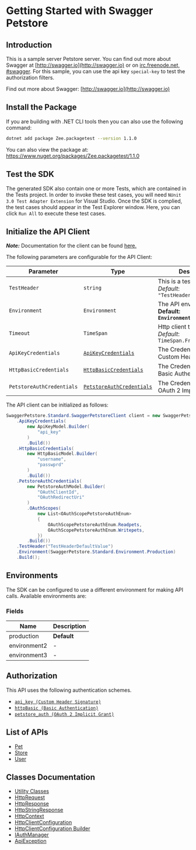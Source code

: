
# Getting Started with Swagger Petstore

## Introduction

This is a sample server Petstore server.  You can find out more about Swagger at [http://swagger.io](http://swagger.io) or on [irc.freenode.net, #swagger](http://swagger.io/irc/).  For this sample, you can use the api key `special-key` to test the authorization filters.

Find out more about Swagger: [http://swagger.io](http://swagger.io)

## Install the Package

If you are building with .NET CLI tools then you can also use the following command:

```bash
dotnet add package Zee.packagetest --version 1.1.0
```

You can also view the package at:
https://www.nuget.org/packages/Zee.packagetest/1.1.0

## Test the SDK

The generated SDK also contain one or more Tests, which are contained in the Tests project. In order to invoke these test cases, you will need `NUnit 3.0 Test Adapter Extension` for Visual Studio. Once the SDK is complied, the test cases should appear in the Test Explorer window. Here, you can click `Run All` to execute these test cases.

## Initialize the API Client

**_Note:_** Documentation for the client can be found [here.](https://www.github.com/ZahraN444/zeepackage-1-dotnet-sdk/tree/1.1.0/doc/client.md)

The following parameters are configurable for the API Client:

| Parameter | Type | Description |
|  --- | --- | --- |
| `TestHeader` | `string` | This is a test header<br>*Default*: `"TestHeaderDefaultValue"` |
| `Environment` | `Environment` | The API environment. <br> **Default: `Environment.Production`** |
| `Timeout` | `TimeSpan` | Http client timeout.<br>*Default*: `TimeSpan.FromSeconds(100)` |
| `ApiKeyCredentials` | [`ApiKeyCredentials`](https://www.github.com/ZahraN444/zeepackage-1-dotnet-sdk/tree/1.1.0/doc/$a/https://www.github.com/ZahraN444/zeepackage-1-dotnet-sdk/tree/1.1.0/custom-header-signature.md) | The Credentials Setter for Custom Header Signature |
| `HttpBasicCredentials` | [`HttpBasicCredentials`](https://www.github.com/ZahraN444/zeepackage-1-dotnet-sdk/tree/1.1.0/doc/$a/https://www.github.com/ZahraN444/zeepackage-1-dotnet-sdk/tree/1.1.0/basic-authentication.md) | The Credentials Setter for Basic Authentication |
| `PetstoreAuthCredentials` | [`PetstoreAuthCredentials`](https://www.github.com/ZahraN444/zeepackage-1-dotnet-sdk/tree/1.1.0/doc/$a/https://www.github.com/ZahraN444/zeepackage-1-dotnet-sdk/tree/1.1.0/oauth-2-implicit-grant.md) | The Credentials Setter for OAuth 2 Implicit Grant |

The API client can be initialized as follows:

```csharp
SwaggerPetstore.Standard.SwaggerPetstoreClient client = new SwaggerPetstore.Standard.SwaggerPetstoreClient.Builder()
    .ApiKeyCredentials(
        new ApiKeyModel.Builder(
            "api_key"
        )
        .Build())
    .HttpBasicCredentials(
        new HttpBasicModel.Builder(
            "username",
            "passwprd"
        )
        .Build())
    .PetstoreAuthCredentials(
        new PetstoreAuthModel.Builder(
            "OAuthClientId",
            "OAuthRedirectUri"
        )
        .OAuthScopes(
            new List<OAuthScopePetstoreAuthEnum>
            {
                OAuthScopePetstoreAuthEnum.Readpets,
                OAuthScopePetstoreAuthEnum.Writepets,
            })
        .Build())
    .TestHeader("TestHeaderDefaultValue")
    .Environment(SwaggerPetstore.Standard.Environment.Production)
    .Build();
```

## Environments

The SDK can be configured to use a different environment for making API calls. Available environments are:

### Fields

| Name | Description |
|  --- | --- |
| production | **Default** |
| environment2 | - |
| environment3 | - |

## Authorization

This API uses the following authentication schemes.

* [`api_key (Custom Header Signature)`](https://www.github.com/ZahraN444/zeepackage-1-dotnet-sdk/tree/1.1.0/doc/$a/https://www.github.com/ZahraN444/zeepackage-1-dotnet-sdk/tree/1.1.0/custom-header-signature.md)
* [`httpBasic (Basic Authentication)`](https://www.github.com/ZahraN444/zeepackage-1-dotnet-sdk/tree/1.1.0/doc/$a/https://www.github.com/ZahraN444/zeepackage-1-dotnet-sdk/tree/1.1.0/basic-authentication.md)
* [`petstore_auth (OAuth 2 Implicit Grant)`](https://www.github.com/ZahraN444/zeepackage-1-dotnet-sdk/tree/1.1.0/doc/$a/https://www.github.com/ZahraN444/zeepackage-1-dotnet-sdk/tree/1.1.0/oauth-2-implicit-grant.md)

## List of APIs

* [Pet](https://www.github.com/ZahraN444/zeepackage-1-dotnet-sdk/tree/1.1.0/doc/controllers/pet.md)
* [Store](https://www.github.com/ZahraN444/zeepackage-1-dotnet-sdk/tree/1.1.0/doc/controllers/store.md)
* [User](https://www.github.com/ZahraN444/zeepackage-1-dotnet-sdk/tree/1.1.0/doc/controllers/user.md)

## Classes Documentation

* [Utility Classes](https://www.github.com/ZahraN444/zeepackage-1-dotnet-sdk/tree/1.1.0/doc/utility-classes.md)
* [HttpRequest](https://www.github.com/ZahraN444/zeepackage-1-dotnet-sdk/tree/1.1.0/doc/http-request.md)
* [HttpResponse](https://www.github.com/ZahraN444/zeepackage-1-dotnet-sdk/tree/1.1.0/doc/http-response.md)
* [HttpStringResponse](https://www.github.com/ZahraN444/zeepackage-1-dotnet-sdk/tree/1.1.0/doc/http-string-response.md)
* [HttpContext](https://www.github.com/ZahraN444/zeepackage-1-dotnet-sdk/tree/1.1.0/doc/http-context.md)
* [HttpClientConfiguration](https://www.github.com/ZahraN444/zeepackage-1-dotnet-sdk/tree/1.1.0/doc/http-client-configuration.md)
* [HttpClientConfiguration Builder](https://www.github.com/ZahraN444/zeepackage-1-dotnet-sdk/tree/1.1.0/doc/http-client-configuration-builder.md)
* [IAuthManager](https://www.github.com/ZahraN444/zeepackage-1-dotnet-sdk/tree/1.1.0/doc/i-auth-manager.md)
* [ApiException](https://www.github.com/ZahraN444/zeepackage-1-dotnet-sdk/tree/1.1.0/doc/api-exception.md)

